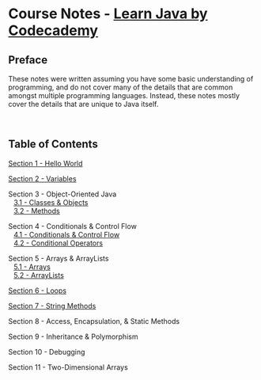 # Course Notes - [Learn Java by Codecademy](https://www.codecademy.com/courses/learn-java/)

## Preface

These notes were written assuming you have some basic understanding of programming, and do not cover many of the details that are common amongst multiple programming languages. Instead, these notes mostly cover the details that are unique to Java itself.

<br>

## Table of Contents

[Section 1 - Hello World](https://github.com/mrjohnming/codecademy_learn-java/blob/main/01_hello-world.md)

[Section 2 - Variables](https://github.com/mrjohnming/codecademy_learn-java/blob/main/02_variables.md)

Section 3 - Object-Oriented Java
<br> &ensp; [3.1 - Classes & Objects](https://github.com/mrjohnming/codecademy_learn-java/blob/main/03.1_classes.md)
<br> &ensp; [3.2 - Methods](https://github.com/mrjohnming/codecademy_learn-java/blob/main/03.2_methods.md)

Section 4 - Conditionals & Control Flow
<br> &ensp; [4.1 - Conditionals & Control Flow](https://github.com/mrjohnming/codecademy_learn-java/blob/main/04.1_conditionals-1.md)
<br> &ensp; [4.2 - Conditional Operators](https://github.com/mrjohnming/codecademy_learn-java/blob/main/04.2_conditionals-2.md)

Section 5 - Arrays & ArrayLists
<br> &ensp; [5.1 - Arrays](https://github.com/mrjohnming/codecademy_learn-java/blob/main/05.1_arrays.md)
<br> &ensp; [5.2 - ArrayLists](https://github.com/mrjohnming/codecademy_learn-java/blob/main/05.2_arrayLists.md)

[Section 6 - Loops](https://github.com/mrjohnming/codecademy_learn-java/blob/main/06_loops.md)

[Section 7 - String Methods](https://github.com/mrjohnming/codecademy_learn-java/blob/main/07_string-methods.md)

Section 8 - Access, Encapsulation, & Static Methods

Section 9 - Inheritance & Polymorphism

Section 10 - Debugging

Section 11 - Two-Dimensional Arrays
